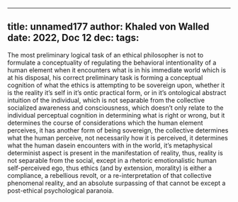 
---
title: unnamed177
author: Khaled von Walled
date: 2022, Doc 12
dec:
tags:
---
The most preliminary logical task of an ethical philosopher is not to formulate a conceptuality of regulating the behavioral intentionality of a human element when it encounters what is in his immediate world which is at his disposal, his correct preliminary task is forming a conceptual cognition of what the ethics is attempting to be sovereign upon, whether it is the reality it’s self in it’s ontic practical form, or in it’s ontological abstract intuition of the individual, which is not separable from the collective socialized awareness and consciousness, which doesn’t only relate to the individual perceptual cognition in determining what is right or wrong, but it determines the course of considerations which the human element perceives, it has another form of being sovereign, the collective determines what the human perceive, not necessarily how it is perceived, it determines what the human dasein encounters with in the world, it’s metaphysical determinist aspect is present in the manifestation of reality, thus, reality is not separable from the social, except in a rhetoric emotionalistic human self-perceived ego, thus ethics (and by extension, morality) is either a compliance, a rebellious revolt, or a re-interpretation of that collective phenomenal reality, and an absolute surpassing of that cannot be except a post-ethical psychological paranoia.



